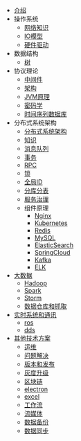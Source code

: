 * [介绍](README.md)
* 操作系统
  * [网络知识](os/net.md)
  * [IO模型](os/io.md)
  * [硬件驱动](os/driver.md)
* 数据结构
  * [树](ds/tree.md)
* 协议理论
  * [中间件](common/middleware.md)
  * [架构](common/arch.md)
  * [JVM原理](common/jvm.md)
  * [密码学](common/cryptography.md)
  * [时间序列数据库](common/tsdb.md)
* 分布式系统架构
  * [分布式系统架构](distarch/SUMMARY.md)
  * [知识](distarch/kb.md)
  * [消息队列](distarch/mq.md)
  * [事务](distarch/transaction.md)
  * [RPC](distarch/rpc.md)
  * [锁](distarch/locker.md)
  * [全局ID](distarch/globalid.md)
  * [分库分表](distarch/db.md)
  * [服务治理](distarch/sg/SUMMARY.md)
  * 组件原理
    * [Nginx](distarch/component/nginx.md)
    * [Kubernetes](distarch/component/kubernetes.md)
    * [Redis](distarch/component/redis.md)
    * [MySQL](distarch/component/mysql.md)
    * [ElasticSearch](distarch/component/elasticsearch.md)
    * [SpringCloud](distarch/component/springcloud.md)
    * [Kafka](distarch/component/kafka.md)
    * [ELK](distarch/component/elk.md)
* [大数据](bigdata/SUMMARY.md)
  * [Hadoop](bigdata/Hadoop.md)
  * [Spark](bigdata/Spark.md)
  * [Storm](bigdata/Storm.md)
  * [数据仓库和抓取](bigdata/warehouse.md)
* [实时系统和通讯](rtos/SUMMARY.md)
  * [ros](rtos/ros.md)
  * [dds](rtos/dds.md)
* [其他技术方案](common/SUMMARY.md)
  * [运维](common/ops.md)
  * [问题解决](common/toubleshooting.md)
  * [版本和发布](common/version.md)
  * [灰度升级](common/grayupgrade.md)
  * [区块链](common/block-chain.md)
  * [electron](common/electron.md)
  * [excel](common/excel.md)
  * [工作流](common/workflow.md)
  * [流媒体](common/streammedia.md)
  * [数据备份](common/dataBackup.md)
  * [数据同步](common/sync.md)
